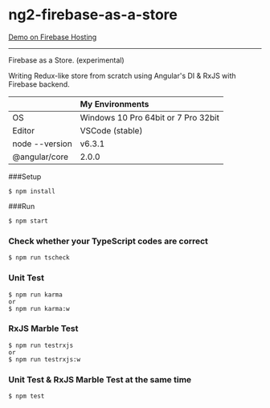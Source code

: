 # ng2-firebase-as-a-store
[Demo on Firebase Hosting](https://fir-as-a-store.firebaseapp.com/)

---

Firebase as a Store. (experimental)

Writing Redux-like store from scratch using Angular's DI & RxJS with Firebase backend.

||My Environments|
|:--|:--|
|OS|Windows 10 Pro 64bit or 7 Pro 32bit|
|Editor|VSCode (stable)|
|node --version|v6.3.1|
|@angular/core|2.0.0|

###Setup
```
$ npm install
```

###Run
```
$ npm start
```

### Check whether your TypeScript codes are correct
```
$ npm run tscheck
```

### Unit Test
```
$ npm run karma
or
$ npm run karma:w
```

### RxJS Marble Test
```
$ npm run testrxjs
or
$ npm run testrxjs:w
```

### Unit Test & RxJS Marble Test at the same time
```
$ npm test
```
